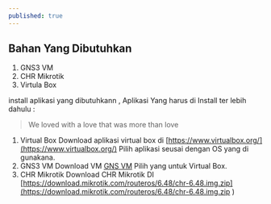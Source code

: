 ```yaml
---
published: true
---
```

## Bahan Yang Dibutuhkan
   1. GNS3 VM
   2. CHR Mikrotik
   3. Virtula Box
   
   install aplikasi yang dibutuhkann , Aplikasi Yang harus di Install ter lebih dahulu :
   > We loved with a love that was more than love


   1. Virtual Box 
	  Download aplikasi virtual box di [https://www.virtualbox.org/](https://www.virtualbox.org/) Pilih aplikasi seusai       dengan OS yang di gunakana. 
   2. GNS3 VM 
   	  Download VM  [GNS VM](https://www.gns3.com/software/download-vm) Pilih yang untuk Virtual Box.
   3. CHR Mikrotik
      Download CHR Mikrotik  DI [https://download.mikrotik.com/routeros/6.48/chr-6.48.img.zip](https://download.mikrotik.com/routeros/6.48/chr-6.48.img.zip )

